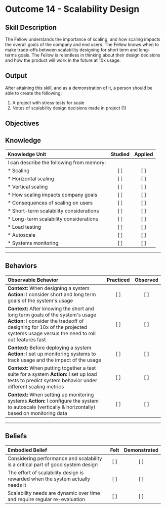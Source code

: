 # Outcome 14 - Scalability Design

**Skill Description**
----------
The Fellow understands the importance of scaling, and how scaling impacts the overall goals of the company and end users. The Fellow knows when to make trade-offs between scalability designing for short term and long-terms goals. The Fellow is relentless in thinking about their design decisions and how the product will work in the future at 10x usage.

**Output**
----------
After attaining this skill, and as a demonstration of it, a person should be able to create the following:

1. A project with stress tests for scale
2. Notes of scalability design decisions made in project (1)


**Objectives**
----------
## **Knowledge**


| Knowledge Unit   |      Studied      | Applied |
|:-------------|:------------------:|:--------:|
| I can describe the following from memory: | | |
| * Scaling | [ ] | [ ]  |
| * Horizontal scaling     | [ ] | [ ]  |
| * Vertical scaling     | [ ] | [ ]  |
| * How scaling impacts company goals     | [ ] | [ ]  |
| * Consequences of scaling on users     | [ ] | [ ]  |
| * Short-term scalability considerations     | [ ] | [ ]  |
| * Long-term scalability considerations     | [ ] | [ ]  |
| * Load testing     | [ ] | [ ]  |
| * Autoscale     | [ ] | [ ]  |
| * Systems monitoring     | [ ] | [ ]  |


----------


## **Behaviors**

| Observable Behavior   |      Practiced      | Observed |
|:-------------|:------------------:|:--------:|
| **Context:** When designing a system **Action:** I consider short and long term goals of the system's usage | [ ] | [ ]  |
| **Context:** After knowing the short and long term goals of the system's usage **Action:** I consider the tradeoff of designing for 10x of the projected systems usage versus the need to roll out features fast | [ ] | [ ]  |
| **Context:** Before deploying a system **Action:** I set up monitoring systems to track usage and the impact of the usage | [ ] | [ ]  |
| **Context:** When putting together a test suite for a system **Action:** I set up load tests to predict system behavior under different scaling metrics | [ ] | [ ]  |
| **Context:** When setting up monitoring systems **Action:** I configure the system to autoscale (vertically & horizontally) based on monitoring data | [ ] | [ ]  |


----------


## **Beliefs**


| Embodied Belief   |      Felt      | Demonstrated |
|:-------------|:------------------:|:--------:|
| Considering performance and scalability is a critical part of good system design | [ ] | [ ]  |
| The effort of scalability design is rewarded when the system actually needs it | [ ] | [ ]  |
| Scalability needs are dynamic over time and require regular re-evaluation | [ ] | [ ]  |

